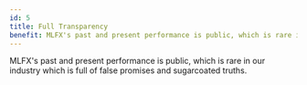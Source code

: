 ```yaml
---
id: 5
title: Full Transparency
benefit: MLFX's past and present performance is public, which is rare in our industry which is full of false promises and sugarcoated truths.
---
```


MLFX's past and present performance is public, which is rare in our industry which is full of false promises and sugarcoated truths.